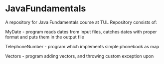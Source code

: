 # JavaFundamentals
A repository for Java Fundamentals course at TUL
Repository consists of:

MyDate - program reads dates from input files, catches dates with proper format and puts them in the output file

TelephoneNumber - program which implements simple phonebook as map 

Vectors - program adding vectors, and throwing custom exception upon 